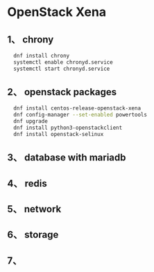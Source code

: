 # OpenStack Xena



## 1、 chrony
```bash
  dnf install chrony
  systemctl enable chronyd.service
  systemctl start chronyd.service
```


## 2、 openstack packages
```bash
  dnf install centos-release-openstack-xena
  dnf config-manager --set-enabled powertools
  dnf upgrade
  dnf install python3-openstackclient
  dnf install openstack-selinux
```

## 3、 database with mariadb

## 4、 redis

## 5、 network

## 6、 storage

## 7、 
